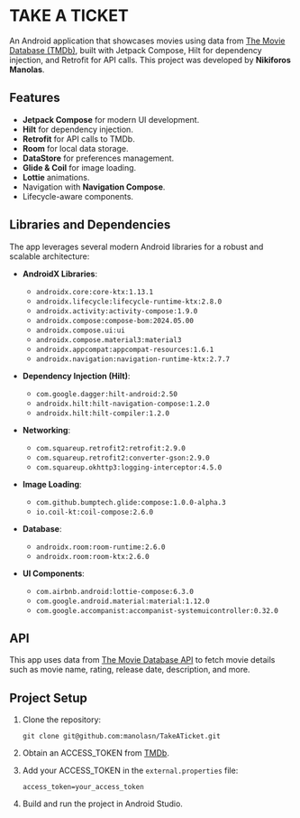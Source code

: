
# TAKE A TICKET

An Android application that showcases movies using data from [The Movie Database (TMDb)](https://www.themoviedb.org/), built with Jetpack Compose, Hilt for dependency injection, and Retrofit for API calls. This project was developed by **Nikiforos Manolas**.

## Features

- **Jetpack Compose** for modern UI development.
- **Hilt** for dependency injection.
- **Retrofit** for API calls to TMDb.
- **Room** for local data storage.
- **DataStore** for preferences management.
- **Glide & Coil** for image loading.
- **Lottie** animations.
- Navigation with **Navigation Compose**.
- Lifecycle-aware components.

## Libraries and Dependencies

The app leverages several modern Android libraries for a robust and scalable architecture:

- **AndroidX Libraries**:
  - `androidx.core:core-ktx:1.13.1`
  - `androidx.lifecycle:lifecycle-runtime-ktx:2.8.0`
  - `androidx.activity:activity-compose:1.9.0`
  - `androidx.compose:compose-bom:2024.05.00`
  - `androidx.compose.ui:ui`
  - `androidx.compose.material3:material3`
  - `androidx.appcompat:appcompat-resources:1.6.1`
  - `androidx.navigation:navigation-runtime-ktx:2.7.7`

- **Dependency Injection (Hilt)**:
  - `com.google.dagger:hilt-android:2.50`
  - `androidx.hilt:hilt-navigation-compose:1.2.0`
  - `androidx.hilt:hilt-compiler:1.2.0`

- **Networking**:
  - `com.squareup.retrofit2:retrofit:2.9.0`
  - `com.squareup.retrofit2:converter-gson:2.9.0`
  - `com.squareup.okhttp3:logging-interceptor:4.5.0`

- **Image Loading**:
  - `com.github.bumptech.glide:compose:1.0.0-alpha.3`
  - `io.coil-kt:coil-compose:2.6.0`

- **Database**:
  - `androidx.room:room-runtime:2.6.0`
  - `androidx.room:room-ktx:2.6.0`

- **UI Components**:
  - `com.airbnb.android:lottie-compose:6.3.0`
  - `com.google.android.material:material:1.12.0`
  - `com.google.accompanist:accompanist-systemuicontroller:0.32.0`
  
## API

This app uses data from [The Movie Database API](https://www.themoviedb.org/documentation/api) to fetch movie details such as movie name, rating, release date, description, and more.

## Project Setup

1. Clone the repository:
   ```
   git clone git@github.com:manolasn/TakeATicket.git
   ```

2. Obtain an ACCESS_TOKEN from [TMDb](https://www.themoviedb.org/documentation/api).

3. Add your ACCESS_TOKEN in the `external.properties` file:
   ```
   access_token=your_access_token
   ```

4. Build and run the project in Android Studio.

